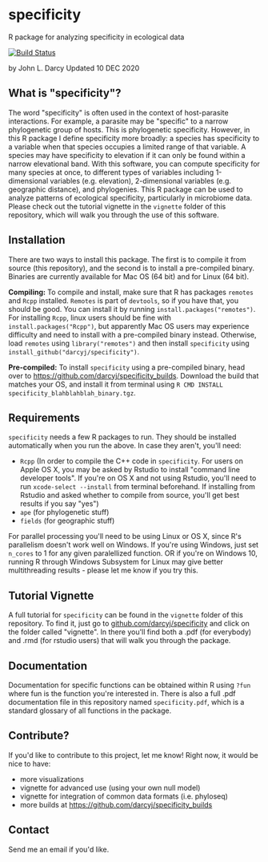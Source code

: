 # specificity
R package for analyzing specificity in ecological data

[![Build Status](https://travis-ci.org/darcyj/specificity.svg?branch=master)](https://travis-ci.org/darcyj/specificity)

by John L. Darcy
Updated 10 DEC 2020

## What is "specificity"?
The word "specificity" is often used in the context of host-parasite interactions. For example, a parasite may be "specific" to a narrow phylogenetic group of hosts. This is phylogenetic specificity. However, in this R package I define specificity more broadly: a species has specificity to a variable when that species occupies a limited range of that variable. A species may have specificity to elevation if it can only be found within a narrow elevational band. With this software, you can compute specificity for many species at once, to different types of variables including 1-dimensional variables (e.g. elevation), 2-dimensional variables (e.g. geographic distance), and phylogenies. This R package can be used to analyze patterns of ecological specificity, particularly in microbiome data. Please check out the tutorial vignette in the `vignette` folder of this repository, which will walk you through the use of this software. 

## Installation
There are two ways to install this package. The first is to compile it from source (this repository), and the second is to install a pre-compiled binary. Binaries are currently available for Mac OS (64 bit) and for Linux (64 bit).

**Compiling:** To compile and install, make sure that R has packages `remotes` and `Rcpp` installed. `Remotes` is part of `devtools`, so if you have that, you should be good. You can install it by running `install.packages("remotes")`. For installing `Rcpp`, linux users should be fine with `install.packages("Rcpp")`, but apparently Mac OS users may experience difficulty and need to install with a pre-compiled binary instead. Otherwise, load `remotes` using `library("remotes")` and then install `specificity` using `install_github("darcyj/specificity")`. 

**Pre-compiled:** To install `specificity` using a pre-compiled binary, head over to https://github.com/darcyj/specificity_builds. Download the build that matches your OS, and install it from terminal using `R CMD INSTALL specificity_blahblahblah_binary.tgz`.

## Requirements
`specificity` needs a few R packages to run. They should be installed automatically when you run the above. In case they aren't, you'll need:
* `Rcpp` (In order to compile the C++ code in `specificity`. For users on Apple OS X, you may be asked by Rstudio to install "command line developer tools". If you're on OS X and not using Rstudio, you'll need to run `xcode-select --install` from terminal beforehand. If installing from Rstudio and asked whether to compile from source, you'll get best results if you say "yes")
* `ape` (for phylogenetic stuff)
* `fields` (for geographic stuff)

For parallel processing you'll need to be using Linux or OS X, since R's parallelism doesn't work well on Windows. If you're using Windows, just set `n_cores` to 1 for any given paralellized function. OR if you're on Windows 10, running R through Windows Subsystem for Linux may give better multithreading results - please let me know if you try this.

## Tutorial Vignette
A full tutorial for `specificity` can be found in the `vignette` folder of this repository. To find it, just go to [github.com/darcyj/specificity](https://github.com/darcyj/specificity) and click on the folder called "vignette". In there you'll find both a .pdf (for everybody) and .rmd (for rstudio users) that will walk you through the package.

## Documentation
Documentation for specific functions can be obtained within R using `?fun` where fun is the function you're interested in. There is also a full .pdf documentation file in this repository named `specificity.pdf`, which is a standard glossary of all functions in the package.

## Contribute?
If you'd like to contribute to this project, let me know! Right now, it would be nice to have:
* more visualizations
* vignette for advanced use (using your own null model)
* vignette for integration of common data formats (i.e. phyloseq)
* more builds at https://github.com/darcyj/specificity_builds

## Contact
Send me an email if you'd like.